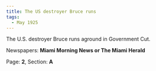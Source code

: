 ```yaml
---  
title: The US destroyer Bruce runs  
tags:  
  - May 1925  
---  
```

  
The U.S. destroyer Bruce runs aground in Government Cut.  
  
Newspapers: **Miami Morning News or The Miami Herald**  
  
Page: **2**, Section: **A** 
